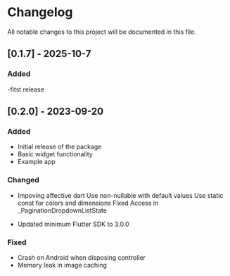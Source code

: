 # Changelog

All notable changes to this project will be documented in this file.


## [0.1.7] - 2025-10-7

### Added
-fitst release


## [0.2.0] - 2023-09-20

### Added
- Initial release of the package
- Basic widget functionality
- Example app
### Changed
- Impoving affective dart 
    Use non-nullable with default values
    Use static const for colors and dimensions
    Fixed Access in _PaginationDropdownListState

- Updated minimum Flutter SDK to 3.0.0

### Fixed
- Crash on Android when disposing controller
- Memory leak in image caching